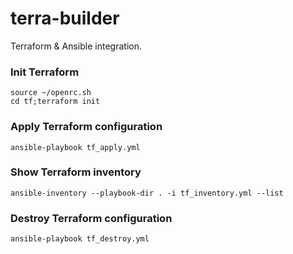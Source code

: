 # terra-builder
Terraform & Ansible integration.

### Init Terraform

```
source ~/openrc.sh
cd tf;terraform init
```

### Apply Terraform configuration

```
ansible-playbook tf_apply.yml
```

### Show Terraform inventory

```
ansible-inventory --playbook-dir . -i tf_inventory.yml --list
```

### Destroy Terraform configuration

```
ansible-playbook tf_destroy.yml
```